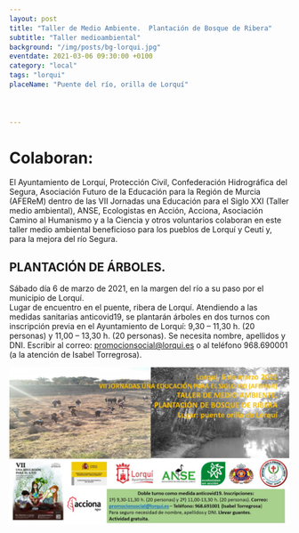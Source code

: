```yaml
---
layout: post
title: "Taller de Medio Ambiente.  Plantación de Bosque de Ribera"
subtitle: "Taller medioambiental"
background: "/img/posts/bg-lorqui.jpg"
eventdate: 2021-03-06 09:30:00 +0100
category: "local"
tags: "lorqui"
placeName: "Puente del río, orilla de Lorquí"


    
---
```

 # Colaboran:

El Ayuntamiento de Lorquí, Protección Civil, Confederación Hidrográfica del Segura, Asociación Futuro de la Educación para la Región de Murcia (AFEReM) dentro de las VII Jornadas una Educación para el Siglo XXI (Taller medio ambiental), ANSE, Ecologistas en Acción, Acciona, Asociación Camino al Humanismo y a la Ciencia y otros voluntarios colaboran en este taller medio ambiental beneficioso para los pueblos de Lorquí y Ceutí y, para la mejora del río Segura.  

## PLANTACIÓN DE ÁRBOLES. 
Sábado día 6 de marzo de 2021, en la margen del río a su paso por el municipio de Lorquí.  
Lugar de encuentro en el puente, ribera de Lorquí.
Atendiendo a las medidas sanitarias anticovid19, se plantarán árboles en dos turnos con inscripción previa en el Ayuntamiento de Lorquí: 9,30 – 11,30 h. (20 personas) y  11,00 – 13,30 h. (20 personas). Se necesita nombre, apellidos y DNI. Escribir al correo: promocionsocial@lorqui.es o al teléfono 968.690001 (a la atención de Isabel Torregrosa).

![cartel](/img/posts/plantacionlorqui.jpg)
